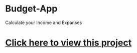 # Budget-App
Calculate your Income and Expanses

# [Click here to view this project](https://budget-app-proj.herokuapp.com/)
